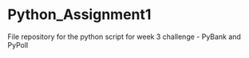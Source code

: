# Python_Assignment1
File repository for the python script for week 3 challenge - PyBank and PyPoll
